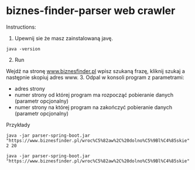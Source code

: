 # biznes-finder-parser web crawler

Instructions:

1. Upewnij sie że masz zainstalowaną javę.
```
java -version
```
2. Run 

Wejdź na stronę www.biznesfinder.pl wpisz szukaną frazę, kliknij szukaj a następnie skopiuj adres www.
3. Odpal w konsoli program z parametrami:
- adres strony
- numer strony od której program ma rozpocząć pobieranie danych (parametr opcjonalny)
- numer strony na której program na zakończyć pobieranie danych (parametr opcjonalny)

Przykłady

```java -jar parser-spring-boot.jar "https://www.biznesfinder.pl/wroc%C5%82aw%2C%20dolno%C5%9Bl%C4%85skie" 2 20```

```java -jar parser-spring-boot.jar "https://www.biznesfinder.pl/wroc%C5%82aw%2C%20dolno%C5%9Bl%C4%85skie"```